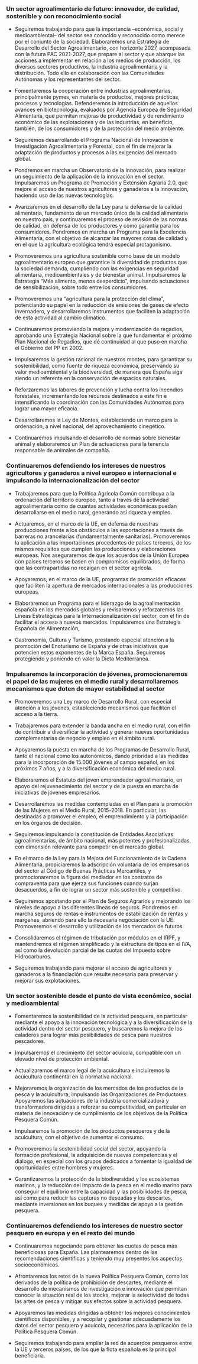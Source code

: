 ### Un sector agroalimentario de futuro: innovador, de calidad, sostenible y con reconocimiento social

- Seguiremos trabajando para que la importancia –económica, social y medioambiental– del sector sea
conocido y reconocido como merece por el conjunto de la sociedad.
Elaboraremos una Estrategia de Desarrollo del Sector Agroalimentario, con horizonte 2027, acompasada
con la futura PAC 2021-2027, que prepare al sector y que abarque las acciones a implementar en
relación a los medios de producción, los diversos sectores productivos, la industria agroalimentaria y la
distribución. Todo ello en colaboración con las Comunidades Autónomas y los representantes del sector.

- Fomentaremos la cooperación entre industrias agroalimentarias, principalmente pymes, en materia de
productos, mejores prácticas, procesos y tecnologías. Defenderemos la introducción de aquellos avances
en biotecnología, evaluados por Agencia Europea de Seguridad Alimentaria, que permitan mejoras
de productividad y de rendimiento económico de las explotaciones y de las industrias, en beneficio,
también, de los consumidores y de la protección del medio ambiente.

- Seguiremos desarrollando el Programa Nacional de Innovación e Investigación Agroalimentaria y Forestal,
con el fin de mejorar la adaptación de productos y procesos a las exigencias del mercado global.

- Pondremos en marcha un Observatorio de la Innovación, para realizar un seguimiento de la aplicación
de la innovación en el sector. Impulsaremos un Programa de Promoción y Extensión Agraria 2.0, que
mejore el acceso de nuestros agricultores y ganaderos a la innovación, haciendo uso de las nuevas
tecnologías.

- Avanzaremos en el desarrollo de la Ley para la defensa de la calidad alimentaria, fundamento de un
mercado único de la calidad alimentaria en nuestro país, y continuaremos el proceso de revisión de las
normas de calidad, en defensa de los productores y como garantía para los consumidores. Pondremos
en marcha un Programa para la Excelencia Alimentaria, con el objetivo de alcanzar las mayores cotas de
calidad y en el que la agricultura ecológica tendrá especial protagonismo.

- Promoveremos una agricultura sostenible como base de un modelo agroalimentario europeo que garantice
la diversidad de productos que la sociedad demanda, cumpliendo con las exigencias en seguridad
alimentaria, medioambientales y de bienestar animal. Impulsaremos la Estrategia “Más alimento,
menos desperdicio”, impulsando actuaciones de sensibilización, sobre todo entre los consumidores.

- Promoveremos una “agricultura para la protección del clima”, potenciando su papel en la reducción de
emisiones de gases de efecto invernadero, y desarrollaremos instrumentos que faciliten la adaptación
de esta actividad al cambio climático.

- Continuaremos promoviendo la mejora y modernización de regadíos, aprobando una Estrategia Nacional
sobre la que fundamentar el próximo Plan Nacional de Regadíos, que dé continuidad al que puso en
marcha el Gobierno del PP en 2002.

- Impulsaremos la gestión racional de nuestros montes, para garantizar su sostenibilidad, como fuente
de riqueza económica, preservando su valor medioambiental y la biodiversidad, de manera que España
siga siendo un referente en la conservación de espacios naturales.

- Reforzaremos las labores de prevención y lucha contra los incendios forestales, incrementando los
recursos destinados a este fin e intensificando la coordinación con las Comunidades Autónomas para
lograr una mayor eficacia.

- Desarrollaremos la Ley de Montes, estableciendo un marco para la ordenación, a nivel nacional, del aprovechamiento
cinegético.

- Continuaremos impulsando el desarrollo de normas sobre bienestar animal y elaboraremos un Plan de
actuaciones para la tenencia responsable de animales de compañía.

### Continuaremos defendiendo los intereses de nuestros agricultores y ganaderos a nivel europeo e internacional e impulsando la internacionalización del sector

- Trabajaremos para que la Política Agrícola Común contribuya a la ordenación del territorio europeo,
tanto a través de la actividad agroalimentaria como de cuantas actividades económicas puedan desarrollarse
en el medio rural, generando así riqueza y empleo.

- Actuaremos, en el marco de la UE, en defensa de nuestras producciones frente a los obstáculos a las
exportaciones a través de barreras no arancelarias (fundamentalmente sanitarias). Promoveremos la
aplicación a las importaciones procedentes de países terceros, de los mismos requisitos que cumplen
las producciones y elaboraciones europeas. Nos aseguraremos de que los acuerdos de la Unión Europea
con países terceros se basen en compromisos equilibrados, de forma que las contrapartidas no recaigan
en el sector agrícola.

- Apoyaremos, en el marco de la UE, programas de promoción eficaces que faciliten la apertura de mercados
internacionales a las producciones europeas.

- Elaboraremos un Programa para el liderazgo de la agroalimentación española en los mercados globales
y revisaremos y reforzaremos las Líneas Estratégicas para la Internacionalización del sector, con
el fin de facilitar el acceso a nuevos mercados. Impulsaremos una Estrategia Española de Alimentación,

- Gastronomía, Cultura y Turismo, prestando especial atención a la promoción del Enoturismo de España
y de otras iniciativas que potencien estos exponentes de la Marca España. Seguiremos protegiendo y
poniendo en valor la Dieta Mediterránea.

### Impulsaremos la incorporación de jóvenes, promocionaremos el papel de las mujeres en el medio rural y desarrollaremos mecanismos que doten de mayor estabilidad al sector

- Promoveremos una Ley marco de Desarrollo Rural, con especial atención a los jóvenes, estableciendo
mecanismos que faciliten el acceso a la tierra.

- Trabajaremos para extender la banda ancha en el medio rural, con el fin de contribuir a diversificar la
actividad y generar nuevas oportunidades complementarias de negocio y empleo en el ámbito rural.

- Apoyaremos la puesta en marcha de los Programas de Desarrollo Rural, tanto el nacional como los
autonómicos, dando prioridad a las medidas para la incorporación de 15.000 jóvenes al campo español,
en los próximos 7 años, y a la diversificación económica del medio rural.

- Elaboraremos el Estatuto del joven emprendedor agroalimentario, en apoyo del rejuvenecimiento del
sector y de la puesta en marcha de iniciativas de jóvenes empresarios.

- Desarrollaremos las medidas contempladas en el Plan para la promoción de las Mujeres en el Medio
Rural, 2015-2018. En particular, las destinadas a promover el empleo, el emprendimiento y la participación
en los órganos de decisión.

- Seguiremos impulsando la constitución de Entidades Asociativas agroalimentarias, de ámbito nacional,
más potentes y profesionalizadas, con dimensión relevante para competir en el mercado global.

- En el marco de la Ley para la Mejora del Funcionamiento de la Cadena Alimentaria, propiciaremos la
adscripción voluntaria de los empresarios del sector al Código de Buenas Prácticas Mercantiles, y promocionaremos
la figura del mediador en los contratos de compraventa para que ejerza sus funciones
cuando surjan desacuerdos, a fin de lograr un sector más sostenible y competitivo.

- Seguiremos apostando por el Plan de Seguros Agrarios y mejorando los niveles de apoyo a las diferentes líneas de
seguros. Pondremos en marcha seguros de rentas e instrumentos de estabilización de rentas y márgenes, abriendo
para ello la necesaria negociación con la UE. Promoveremos el desarrollo y utilización de los mercados de futuros.

- Consolidaremos el régimen de tributación por módulos en el IRPF, y mantendremos el régimen simplificado
y la estructura de tipos en el IVA, así como la devolución parcial de las cuotas del Impuesto
sobre Hidrocarburos.

- Seguiremos trabajando para mejorar el acceso de agricultores y ganaderos a la financiación que resulte
necesaria para preservar y mejorar sus explotaciones.

### Un sector sostenible desde el punto de vista económico, social y medioambiental

- Fomentaremos la sostenibilidad de la actividad pesquera, en particular mediante el apoyo a la innovación
tecnológica y a la diversificación de la actividad dentro del sector pesquero, y buscaremos la
mejora de los caladeros para lograr más posibilidades de pesca para nuestros pescadores.

- Impulsaremos el crecimiento del sector acuícola, compatible con un elevado nivel de protección ambiental.

- Actualizaremos el marco legal de la acuicultura e incluiremos la acuicultura continental en la
normativa nacional.

- Mejoraremos la organización de los mercados de los productos de la pesca y la acuicultura, impulsando
las Organizaciones de Productores. Apoyaremos las actuaciones de la industria comercializadora y
transformadora dirigidas a reforzar su competitividad, en particular en materia de innovación y de cumplimiento
de los objetivos de la Política Pesquera Común.

- Impulsaremos la promoción de los productos pesqueros y de la acuicultura, con el objetivo de aumentar
el consumo.

- Promoveremos la sostenibilidad social del sector, apoyando la formación profesional, la adquisición
de nuevas competencias y el diálogo, en especial con los grupos dedicados a fomentar la igualdad de
oportunidades entre hombres y mujeres.

- Garantizaremos la protección de la biodiversidad y los ecosistemas marinos, y la reducción del impacto
de la pesca en el medio marino para conseguir el equilibrio entre la capacidad y las posibilidades
de pesca, así como para reducir las capturas no deseadas y los descartes, mediante inversiones en los
buques y medidas de apoyo a la gestión pesquera.

### Continuaremos defendiendo los intereses de nuestro sector pesquero en europa y en el resto del mundo

- Continuaremos negociando para obtener las cuotas de pesca más beneficiosas para España. Las plantearemos
dentro de las recomendaciones científicas y teniendo muy presentes los aspectos socioeconómicos.

- Afrontaremos los retos de la nueva Política Pesquera Común, como los derivados de la política de prohibición
de descartes, mediante el desarrollo de mecanismos de investigación e innovación que permitan
conocer la situación real de los stocks, mejorar la selectividad de todas las artes de pesca y mitigar sus
efectos sobre la actividad pesquera.

- Apoyaremos las medidas dirigidas a obtener los mejores conocimientos científicos disponibles, y a
recopilar y gestionar adecuadamente los datos del sector pesquero y acuícola, necesarios para la aplicación
de la Política Pesquera Común.

- Seguiremos trabajando para ampliar la red de acuerdos pesqueros entre la UE y terceros países, de los
que la flota española es la principal beneficiaria.
